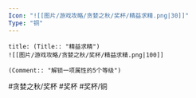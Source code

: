 ```yaml
---
Icon: "![[图片/游戏攻略/贪婪之秋/奖杯/精益求精.png|30]]"
Type: "铜"
---
```

```ad-common-bronze-trophy
title: (Title:: "精益求精")
![[图片/游戏攻略/贪婪之秋/奖杯/精益求精.png|100]]

(Comment:: "解锁一项属性的5个等级")
```

#贪婪之秋/奖杯 #奖杯 #奖杯/铜

